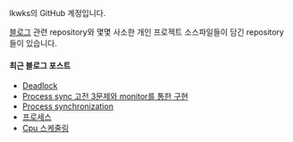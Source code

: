 lkwks의 GitHub 계정입니다.

[블로그](https://lkwks.github.io) 관련 repository와 몇몇 사소한 개인 프로젝트 소스파일들이 담긴 repository들이 있습니다.


#### 최근 블로그 포스트
<!-- BLOG-POST-LIST:START -->
- [Deadlock](https://lkwks.github.io/os/2021/10/31/deadlock.html)
- [Process sync 고전 3문제와 monitor를 통한 구현](https://lkwks.github.io/os/2021/10/30/process-sync-%EA%B3%A0%EC%A0%84-3%EB%AC%B8%EC%A0%9C%EC%99%80-monitor%EB%A5%BC-%ED%86%B5%ED%95%9C-%EA%B5%AC%ED%98%84.html)
- [Process synchronization](https://lkwks.github.io/os/2021/10/29/process-synchronization.html)
- [프로세스](https://lkwks.github.io/os/2021/10/28/%ED%94%84%EB%A1%9C%EC%84%B8%EC%8A%A4.html)
- [Cpu 스케줄링](https://lkwks.github.io/os/2021/10/28/CPU-%EC%8A%A4%EC%BC%80%EC%A4%84%EB%A7%81.html)
<!-- BLOG-POST-LIST:END -->
  
<!--![Top Langs](https://github-readme-stats.vercel.app/api/top-langs/?username=lkwks)-->
